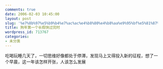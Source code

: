 ```yaml
---
comments: true
date: 2006-02-03 10:45:00
layout: post
slug: '%e7%8b%97%e5%b9%b4%e7%ac%ac%e4%b8%80%e4%b8%aa%e9%95%bf%e5%81%87%e5%bf%ab%e8%bf%87%e5%ae%8c%e6%97%b6'
title: 狗年第一个长假快过完时
wordpress_id: 713767
categories:
- 未分类
---
```


吃喝玩睡几天了，一切思维好像都处于停滞，发现马上又得投入新的征程，想了一个早晨，这一年该怎样开张，人该怎么发展

